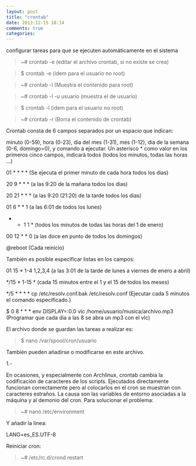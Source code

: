 ```yaml
---
layout: post
title: "crontab"
date: 2013-12-15 18:14
comments: true
categories: 
---
```

configurar tareas para que se ejecuten automáticamente en el sistema

>~# crontab -e      (editar el archivo crontab, si no existe se crea)

>$ crontab -e      (idem para el usuario no root)

>~# crontab -l       (Muestra el contenido para root)

>~# crontab -l -u usuario  (muestra el de usuario)

>$ crontab -l       (idem para el usuario no root)

>~# crontab -r       (Borra el contenido de crontab)

Crontab consta de 6 campos separados por un espacio que indican:

minuto (0-59), hora (0-23), dia del mes (1-31), mes (1-12), dia de la semana (0-6, domingo=0), y comando a ejecutar. Un asterisco * como valor en los primeros cinco campos, indicará todos (todos los minutos, todas las horas ...)

01 * * * *       (Se ejecuta el primer minuto de cada hora todos los dias)

20 9 * * *       (a las 9:20 de la mañana todos los dias)

20 21 * * *     (a las 9:20 (21:20) de la tarde todos los dias)

01 6 * * 1      (a las 6:01 de todos los lunes)

* * 1 1 *         (todos los minutos de todas las horas del 1 de enero)

00 12 * * 0     (a las doce en punto de todos los domingos)

@reboot (Cada reinicio)

También es posible especificar listas en los campos:

01 15 * 1-4 1,2,3,4   (a las 3:01 de la tarde de lunes a viernes de enero a abril)

*/15 * 1-15 *     (cada 15 minutos  entre el 1 y el 15 de todos los meses)

*/5 * * * * cp /etc/resolv.conf.bak /etc/resolv.conf  (Ejecutar cada 5 minutos el comando especificado.)

$ 0 8 * * * env DISPLAY=:0.0 vlc /home/usuario/musica/archivo.mp3 (Programar que cada dia a las 8 se abra un mp3 con el vlc)

El archivo donde se guardan las tareas a realizar es:

>$ nano /var/spool/cron/usuario

También pueden añadirse o modificarse en este archivo.

1.-

En ocasiones, y especialmente con Archlinux, crontab cambia la codificación de caracteres de los scripts. Ejecutados directamente funcionan correctamente pero al colocarlos en el cron se muestran con caracteres estraños. La causa son las variables de entorno asociadas a la máquina y al demonio del cron. Para solucionar el problema:

>~# nano /etc/environment

Y añadir la linea:

LANG=es_ES.UTF-8

Reiniciar cron:

>~# /etc/rc.d/crond restart

